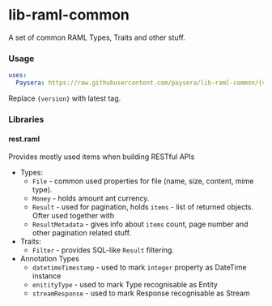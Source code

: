 # lib-raml-common

A set of common RAML Types, Traits and other stuff.

### Usage
```yaml
uses:
  Paysera: https://raw.githubusercontent.com/paysera/lib-raml-common/{version}/rest.raml
```
Replace `{version}` with latest tag.

### Libraries

#### rest.raml
Provides mostly used items when building RESTful APIs 
* Types:
  * `File` - common used properties for file (name, size, content, mime type).
  * `Money` - holds amount ant currency.
  * `Result` - used for pagination, holds `items` - list of returned objects. Ofter used together with
  * `ResultMetadata` - gives info about `items` count, page number and other pagination related stuff.
* Traits:
  * `Filter` - provides SQL-like `Result` filtering.
* Annotation Types
  * `datetimeTimestamp` - used to mark `integer` property as DateTime instance
  * `enitityType` - used to mark Type recognisable as Entity
  * `streamResponse` - used to mark Response recognisable as Stream
